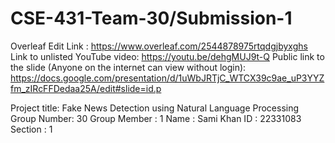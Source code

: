 # CSE-431-Team-30/Submission-1 
Overleaf Edit Link : https://www.overleaf.com/2544878975rtqdgjbyxghs
Link to unlisted YouTube video:
https://youtu.be/dehgMUJ9t-Q
Public link to the slide (Anyone on the internet can view without login):
https://docs.google.com/presentation/d/1uWbJRTjC_WTCX39c9ae_uP3YYZfm_zIRcFFDedaa25A/edit#slide=id.p

Project title:
Fake News Detection using Natural Language Processing
Group Number: 30
Group Member : 1 
Name : Sami Khan
ID : 22331083
Section : 1
